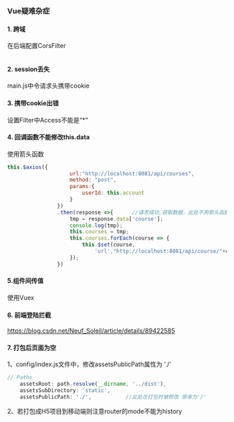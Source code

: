 ### Vue疑难杂症

#### 1. 跨域

在后端配置CorsFilter

```java

```

#### 2. session丢失

main.js中令请求头携带cookie



#### 3. 携带cookie出错

设置Filter中Access不能是“*”



#### 4. 回调函数不能修改this.data

使用箭头函数

```javascript
this.$axios({
                    url:"http://localhost:8081/api/courses",
                    method: "post",
                    params:{
                        userId: this.account
                    }
                })
                .then(response =>{      //请求成功,获取数据，此处不用箭头函数就不能修改this
                    tmp = response.data['course'];
                    console.log(tmp);
                    this.courses = tmp;
                    this.courses.forEach(course => {
                        this.$set(course, 
                            'url',"http://localhost:8081/api/course/"+course.id);
                    });
                })
```



#### 5.组件间传值

使用Vuex

#### 6. 前端登陆拦截

https://blog.csdn.net/Neuf_Soleil/article/details/89422585

#### 7. 打包后页面为空

1、config/index.js文件中，修改assetsPublicPath属性为 './'

```javascript
// Paths
    assetsRoot: path.resolve(__dirname, '../dist'),
    assetsSubDirectory: 'static',
    assetsPublicPath: './',           //此处在打包时被修改 原来为'/'
```

2、若打包成H5项目到移动端则注意router的mode不能为history

